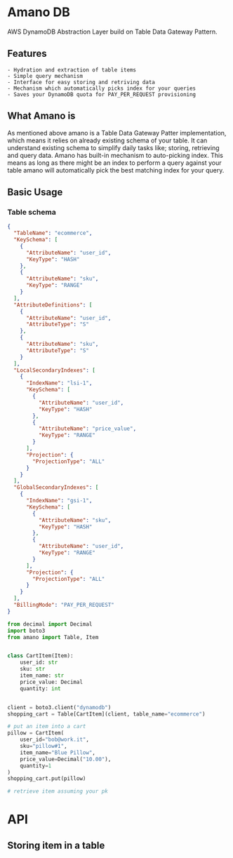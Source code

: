 # Amano DB

AWS DynamoDB Abstraction Layer build on Table Data Gateway Pattern.

## Features

    - Hydration and extraction of table items
    - Simple query mechanism
    - Interface for easy storing and retriving data
    - Mechanism which automatically picks index for your queries
    - Saves your DynamoDB quota for PAY_PER_REQUEST provisioning

## What Amano is

As mentioned above amano is a Table Data Gateway Patter implementation, which
means it relies on already existing schema of your table. It can understand
existing schema to simplify daily tasks like; storing, retrieving and query
data.
Amano has built-in mechanism to auto-picking index. This means as long as there
might be an index to perform a query against your table amano will automatically
pick the best matching index for your query.

## Basic Usage

### Table schema

```json
{
  "TableName": "ecommerce",
  "KeySchema": [
    {
      "AttributeName": "user_id",
      "KeyType": "HASH"
    },
    {
      "AttributeName": "sku",
      "KeyType": "RANGE"
    }
  ],
  "AttributeDefinitions": [
    {
      "AttributeName": "user_id",
      "AttributeType": "S"
    },
    {
      "AttributeName": "sku",
      "AttributeType": "S"
    }
  ],
  "LocalSecondaryIndexes": [
    {
      "IndexName": "lsi-1",
      "KeySchema": [
        {
          "AttributeName": "user_id",
          "KeyType": "HASH"
        },
        {
          "AttributeName": "price_value",
          "KeyType": "RANGE"
        }
      ],
      "Projection": {
        "ProjectionType": "ALL"
      }
    }
  ],
  "GlobalSecondaryIndexes": [
    {
      "IndexName": "gsi-1",
      "KeySchema": [
        {
          "AttributeName": "sku",
          "KeyType": "HASH"
        },
        {
          "AttributeName": "user_id",
          "KeyType": "RANGE"
        }
      ],
      "Projection": {
        "ProjectionType": "ALL"
      }
    }
  ],
  "BillingMode": "PAY_PER_REQUEST"
}
```

```python
from decimal import Decimal
import boto3
from amano import Table, Item


class CartItem(Item):
    user_id: str
    sku: str
    item_name: str
    price_value: Decimal
    quantity: int


client = boto3.client("dynamodb")
shopping_cart = Table[CartItem](client, table_name="ecommerce")

# put an item into a cart
pillow = CartItem(
    user_id="bob@work.it",
    sku="pillow#1",
    item_name="Blue Pillow",
    price_value=Decimal("10.00"),
    quantity=1
)
shopping_cart.put(pillow)

# retrieve item assuming your pk
```

# API

## Storing item in a table

